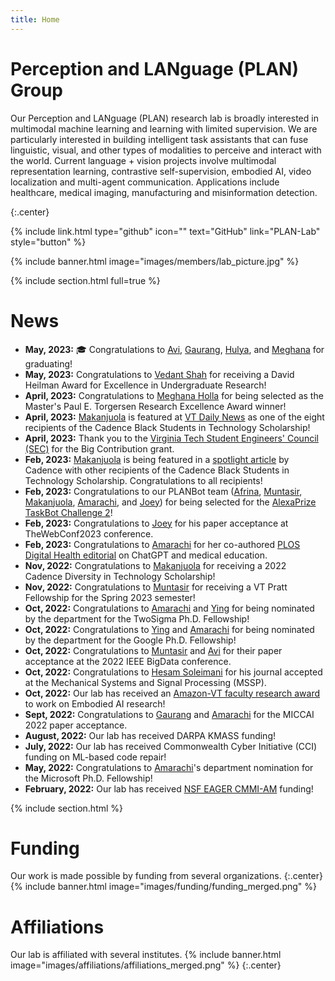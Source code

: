 ```yaml
---
title: Home
---
```


# Perception and LANguage (PLAN) Group

Our Perception and LANguage (PLAN) research lab is broadly interested in multimodal machine learning and learning with limited supervision. We are particularly interested in building intelligent task assistants that can fuse linguistic, visual, and other types of modalities to perceive and interact with the world. Current language + vision projects involve multimodal representation learning, contrastive self-supervision, embodied AI, video localization and multi-agent communication. Applications include healthcare, medical imaging, manufacturing and misinformation detection.

{:.center}

{%
  include link.html
  type="github"
  icon=""
  text="GitHub"
  link="PLAN-Lab"
  style="button"
%}

{% include banner.html image="images/members/lab_picture.jpg" %}

{% include section.html full=true %}
# News
- **May, 2023:** 🎓 Congratulations to [Avi](members/avi-seth.html), [Gaurang](members/gaurang-ajit.html), [Hulya](members/hulya-dogan.html), and [Meghana](members/meghana-holla.html) for graduating! 
- **May, 2023:** Congratulations to [Vedant Shah](members/vedant-shah.html) for receiving a David Heilman Award for Excellence in Undergraduate Research!
- **April, 2023:** Congratulations to [Meghana Holla](members/meghana-holla.html) for being selected as the Master's Paul E. Torgersen Research Excellence Award winner!
- **April, 2023:** [Makanjuola](members/makanjuola-ogunleye.html) is featured at [VT Daily News](https://vtx.vt.edu/articles/2023/03/makanjuola-ogunleye-among-eight-students-nationwide-awarded-cade.html) as one of the eight recipients of the Cadence Black Students in Technology Scholarship!
- **April, 2023:** Thank you to the [Virginia Tech Student Engineers' Council (SEC)](https://www.sec.vt.edu/) for the Big Contribution grant.
- **Feb, 2023:** [Makanjuola](members/makanjuola-ogunleye.html) is being featured in a [spotlight article](https://community.cadence.com/cadence_blogs_8/b/corporate/posts/meet-the-2022-black-students-in-technology-scholarship-recipients) by Cadence with other recipients of the Cadence Black Students in Technology Scholarship. Congratulations to all recipients!
- **Feb, 2023:** Congratulations to our PLANBot team ([Afrina](members/afrina-tabassum.html), [Muntasir](members/muntasir-wahed.html), [Makanjuola](members/makanjuola-ogunleye.html), [Amarachi](members/amarachi-blessing.html), and [Joey](members/tianjiao(joey)-yu.html)) for being selected for the [AlexaPrize TaskBot Challenge 2](https://www.amazon.science/alexa-prize/taskbot-challenge/ten-university-teams-selected-for-alexa-prize-taskbot-challenge-2)!
- **Feb, 2023:** Congratulations to [Joey](members/tianjiao(joey)-yu.html) for his paper acceptance at TheWebConf2023 conference.
- **Feb, 2023:** Congratulations to [Amarachi](members/amarachi-blessing.html) for her co-authored [PLOS Digital Health editorial](https://journals.plos.org/digitalhealth/article?id=10.1371/journal.pdig.0000205) on ChatGPT and medical education.
- **Nov, 2022:** Congratulations to [Makanjuola](members/makanjuola-ogunleye.html) for receiving a 2022 Cadence Diversity in Technology Scholarship!
- **Nov, 2022:** Congratulations to [Muntasir](members/muntasir-wahed.html) for receiving a VT Pratt Fellowship for the Spring 2023 semester!
- **Oct, 2022:** Congratulations to [Amarachi](members/amarachi-blessing.html) and [Ying](members/ying-shen.html) for being nominated by the department for the TwoSigma Ph.D. Fellowship!
- **Oct, 2022:** Congratulations to [Ying](members/ying-shen.html) and [Amarachi](members/amarachi-blessing.html) for being nominated by the department for the Google Ph.D. Fellowship!
- **Oct, 2022:** Congratulations to [Muntasir](members/muntasir-wahed.html) and [Avi](members/avi-seth.html) for their paper acceptance at the 2022 IEEE BigData conference.
- **Oct, 2022:** Congratulations to [Hesam Soleimani](members/hesam-soleimani.html) for his journal accepted at the Mechanical Systems and Signal Processing (MSSP).
- **Oct, 2022:** Our lab has received an [Amazon-VT faculty research award](https://www.amazon.science/latest-news/amazon-and-virginia-tech-announce-inaugural-fellowship-and-faculty-research-award-recipients) to work on Embodied AI research!
- **Sept, 2022:** Congratulations to [Gaurang](members/gaurang-ajit.html) and [Amarachi](members/amarachi-blessing.html) for the MICCAI 2022 paper acceptance.
- **August, 2022:** Our lab has received DARPA KMASS funding!
- **July, 2022:** Our lab has received Commonwealth Cyber Initiative (CCI) funding on ML-based code repair!
- **May, 2022:** Congratulations to [Amarachi](members/amarachi-blessing.html)'s department nomination for the Microsoft Ph.D. Fellowship!
- **February, 2022:** Our lab has received [NSF EAGER CMMI-AM](https://www.nsf.gov/awardsearch/showAward?AWD_ID=2208864&HistoricalAwards=false) funding!


<!--

{%
  include gallery.html
  style="square"

  image1="images/funding/nsf.jpg"
  link1="https://www.nsf.gov/"
  tooltip1="National Science Foundation"

  image2="images/funding/darpa.png"
  link2="https://www.darpa.mil/"
  tooltip2="DARPA"

  image3="images/funding/cci.jpg"
  link3="https://cyberinitiative.org/"
  tooltip3="Commonwealth Cyber Initiative"

  image4="images/funding/amazon_science.png"
  link4="https://www.amazon.science/"
  tooltip4="Amazon Science"

%}
{%
  include gallery.html
  style="square"

  image1="images/affiliations/vt_cs.png"
  link1="https://cs.vt.edu/"
  tooltip1="Department of Computer Science, Virginia Tech"

  image2="images/affiliations/vt_sanghani.jpg"
  link2="https://sanghani.cs.vt.edu/"
  tooltip2="Sanghani Center for Artificial Intelligence and Data Analytics"

  image3="images/affiliations/vt_nsi.png"
  link3="https://nationalsecurity.vt.edu/"
  tooltip3="Virginia Tech National Security Institute"

  image4="images/affiliations/vt_caia_cals.png"
  link4="https://caia.cals.vt.edu/"
  tooltip4="Center for Advanced Innovation in Agriculture"

%}
-->
{% include section.html %}
# Funding

Our work is made possible by funding from several organizations.
{:.center}
{% include banner.html image="images/funding/funding_merged.png" %}

# Affiliations
Our lab is affiliated with several institutes.
{% include banner.html image="images/affiliations/affiliations_merged.png" %}
{:.center}
